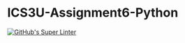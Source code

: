 # ICS3U-Assignment6-Python

[![GitHub's Super Linter](https://github.com/Dahrio-Francois/ICS3U-Assignment6-Python/workflows/GitHub's%20Super%20Linter/badge.svg)](https://github.com/Dahrio-Francois/ICS3U-Assignment6-Python/actions)
